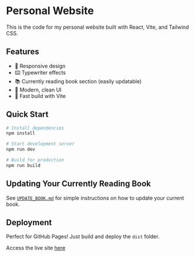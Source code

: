 # Personal Website

This is the code for my personal website built with React, Vite, and Tailwind CSS.

## Features
- 📱 Responsive design
- ⌨️ Typewriter effects
- 📚 Currently reading book section (easily updatable)
- 🎨 Modern, clean UI
- 🚀 Fast build with Vite

## Quick Start

```bash
# Install dependencies
npm install

# Start development server
npm run dev

# Build for production
npm run build
```

## Updating Your Currently Reading Book

See [`UPDATE_BOOK.md`](UPDATE_BOOK.md) for simple instructions on how to update your current book.

## Deployment

Perfect for GitHub Pages! Just build and deploy the `dist` folder.

Access the live site [here](https://aarushgoradia.com)